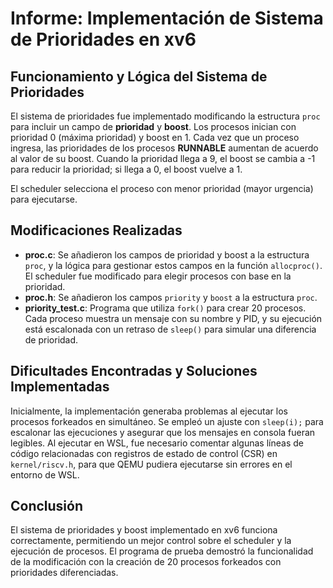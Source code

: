 # Informe: Implementación de Sistema de Prioridades en xv6

## Funcionamiento y Lógica del Sistema de Prioridades
El sistema de prioridades fue implementado modificando la estructura `proc` para incluir un campo de **prioridad** y **boost**. Los procesos inician con prioridad 0 (máxima prioridad) y boost en 1. Cada vez que un proceso ingresa, las prioridades de los procesos **RUNNABLE** aumentan de acuerdo al valor de su boost. Cuando la prioridad llega a 9, el boost se cambia a -1 para reducir la prioridad; si llega a 0, el boost vuelve a 1.

El scheduler selecciona el proceso con menor prioridad (mayor urgencia) para ejecutarse.

## Modificaciones Realizadas
- **proc.c**: Se añadieron los campos de prioridad y boost a la estructura `proc`, y la lógica para gestionar estos campos en la función `allocproc()`. El scheduler fue modificado para elegir procesos con base en la prioridad.
- **proc.h**: Se añadieron los campos `priority` y `boost` a la estructura `proc`.
- **priority_test.c**: Programa que utiliza `fork()` para crear 20 procesos. Cada proceso muestra un mensaje con su nombre y PID, y su ejecución está escalonada con un retraso de `sleep()` para simular una diferencia de prioridad.

## Dificultades Encontradas y Soluciones Implementadas
Inicialmente, la implementación generaba problemas al ejecutar los procesos forkeados en simultáneo. Se empleó un ajuste con `sleep(i);` para escalonar las ejecuciones y asegurar que los mensajes en consola fueran legibles. Al ejecutar en WSL, fue necesario comentar algunas líneas de código relacionadas con registros de estado de control (CSR) en `kernel/riscv.h`, para que QEMU pudiera ejecutarse sin errores en el entorno de WSL.

## Conclusión
El sistema de prioridades y boost implementado en xv6 funciona correctamente, permitiendo un mejor control sobre el scheduler y la ejecución de procesos. El programa de prueba demostró la funcionalidad de la modificación con la creación de 20 procesos forkeados con prioridades diferenciadas.
